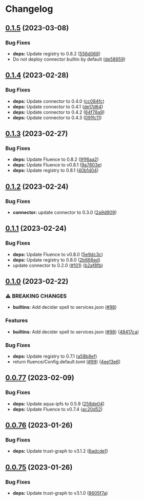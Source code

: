 # Changelog

## [0.1.5](https://github.com/fluencelabs/rust-peer-distro/compare/distro-v0.1.4...distro-v0.1.5) (2023-03-08)


### Bug Fixes

* **deps:** Update registry to 0.8.2 ([556d068](https://github.com/fluencelabs/rust-peer-distro/commit/556d0689063a5609a9e3113106f4ded9f4f41c9c))
* Do not deploy connector builtin by default ([de58659](https://github.com/fluencelabs/rust-peer-distro/commit/de58659b6e32377d6548559d28dce09cae3f4931))

## [0.1.4](https://github.com/fluencelabs/rust-peer-distro/compare/distro-v0.1.3...distro-v0.1.4) (2023-02-28)


### Bug Fixes

* **deps:** Update connector to 0.4.0 ([cc084fc](https://github.com/fluencelabs/rust-peer-distro/commit/cc084fc40d6d951f2cd6a5cc82b5ab4fb2e5bbaf))
* **deps:** Update connector to 0.4.1 ([de17d64](https://github.com/fluencelabs/rust-peer-distro/commit/de17d6455f4a3370002f7d39886f4264c9056bdd))
* **deps:** Update connector to 0.4.2 ([64f78a9](https://github.com/fluencelabs/rust-peer-distro/commit/64f78a9c0fca6c1bec615c7f9b7cc88ae5a966e2))
* **deps:** Update connector to 0.4.3 ([091fc11](https://github.com/fluencelabs/rust-peer-distro/commit/091fc11072c324b2ae526236b0cfda98be6a6d4a))

## [0.1.3](https://github.com/fluencelabs/rust-peer-distro/compare/distro-v0.1.2...distro-v0.1.3) (2023-02-27)


### Bug Fixes

* **deps:** Update Fluence to 0.8.2 ([91f6aa2](https://github.com/fluencelabs/rust-peer-distro/commit/91f6aa279313ff99689e0f3822bbbadb2abd7fe3))
* **deps:** Update Fluence to v0.8.1 ([9a7803e](https://github.com/fluencelabs/rust-peer-distro/commit/9a7803edce57e2d79fcb0ce22748c177c050c524))
* **deps:** Update registry to 0.8.1 ([40b1d04](https://github.com/fluencelabs/rust-peer-distro/commit/40b1d04a5deae5578b1c9a78f9f90a42d7b55876))

## [0.1.2](https://github.com/fluencelabs/rust-peer-distro/compare/distro-v0.1.1...distro-v0.1.2) (2023-02-24)


### Bug Fixes

* **connector:** update connector to 0.3.0 ([2a9d909](https://github.com/fluencelabs/rust-peer-distro/commit/2a9d90966cef9134dabacfa81edc8a96771485c3))

## [0.1.1](https://github.com/fluencelabs/rust-peer-distro/compare/distro-v0.1.0...distro-v0.1.1) (2023-02-24)


### Bug Fixes

* **deps:** Update Fluence to v0.8.0 ([5e9dc3c](https://github.com/fluencelabs/rust-peer-distro/commit/5e9dc3c203e0f9fa34d540b3e91371bafc980ac6))
* **deps:** Update registry to 0.8.0 ([2b666ed](https://github.com/fluencelabs/rust-peer-distro/commit/2b666ed6519bf83a8c01a269a2eebee10c800601))
* update connector to 0.2.0 ([#101](https://github.com/fluencelabs/rust-peer-distro/issues/101)) ([b2af8fb](https://github.com/fluencelabs/rust-peer-distro/commit/b2af8fbdc4e14891be0b487df27620f36c89701c))

## [0.1.0](https://github.com/fluencelabs/rust-peer-distro/compare/distro-v0.0.77...distro-v0.1.0) (2023-02-22)


### ⚠ BREAKING CHANGES

* **builtins:** Add decider spell to services.json ([#98](https://github.com/fluencelabs/rust-peer-distro/issues/98))

### Features

* **builtins:** Add decider spell to services.json ([#98](https://github.com/fluencelabs/rust-peer-distro/issues/98)) ([48417ca](https://github.com/fluencelabs/rust-peer-distro/commit/48417caed2d4442a60a0aa96e35a21fffb41a82b))


### Bug Fixes

* **deps:** Update registry to 0.7.1 ([a58b8ef](https://github.com/fluencelabs/rust-peer-distro/commit/a58b8efff12a7f543e99863e7be0e7fdd7dd56e6))
* return fluence/Config.default.toml ([#99](https://github.com/fluencelabs/rust-peer-distro/issues/99)) ([4ee13e6](https://github.com/fluencelabs/rust-peer-distro/commit/4ee13e669b374b9f2b95d5a0de5b2fc10f4df70f))

## [0.0.77](https://github.com/fluencelabs/rust-peer-distro/compare/distro-v0.0.76...distro-v0.0.77) (2023-02-09)


### Bug Fixes

* **deps:** Update aqua-ipfs to 0.5.9 ([258de04](https://github.com/fluencelabs/rust-peer-distro/commit/258de0402a2f8cbfff409dc770c583f805f05eb0))
* **deps:** Update Fluence to v0.7.4 ([ac20d52](https://github.com/fluencelabs/rust-peer-distro/commit/ac20d5221018af1b789691598731caf96875630a))

## [0.0.76](https://github.com/fluencelabs/rust-peer-distro/compare/distro-v0.0.75...distro-v0.0.76) (2023-01-26)


### Bug Fixes

* **deps:** Update trust-graph to v3.1.2 ([6adcde1](https://github.com/fluencelabs/rust-peer-distro/commit/6adcde1119bdfc1a21fa84bbd60e8688cd85e0a4))

## [0.0.75](https://github.com/fluencelabs/rust-peer-distro/compare/distro-v0.0.74...distro-v0.0.75) (2023-01-26)


### Bug Fixes

* **deps:** Update trust-graph to v3.1.0 ([8605f7a](https://github.com/fluencelabs/rust-peer-distro/commit/8605f7ab64e65f7718179460c3cd211d0d6e532d))
